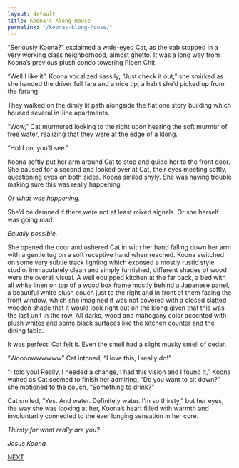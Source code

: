 ```yaml
---
layout: default
title: Koona's Klong House
permalink: "/koonas-klong-house/"
---
```

<!-- wp:paragraph -->

“Seriously Koona?” exclaimed a wide-eyed Cat, as the cab stopped in a very working class neighborhood, almost ghetto. It was a long way from Koona’s previous plush condo towering Ploen Chit.

<!-- /wp:paragraph -->

<!-- wp:paragraph -->

“Well I like it”, Koona vocalized sassily, “Just check it out,” she smirked as she handed the driver full fare and a nice tip, a habit she’d picked up from the farang.

<!-- /wp:paragraph -->

<!-- wp:paragraph -->

They walked on the dimly lit path alongside the flat one story building which housed several in-line apartments.&nbsp;

<!-- /wp:paragraph -->

<!-- wp:paragraph -->

“Wow,” Cat murmured looking to the right upon hearing the soft murmur of free water, realizing that they were at the edge of a klong.

<!-- /wp:paragraph -->

<!-- wp:paragraph -->

“Hold on, you’ll see.”

<!-- /wp:paragraph -->

<!-- wp:paragraph -->

Koona softly put her arm around Cat to stop and guide her to the front door. She paused for a second and looked over at Cat, their eyes meeting softly, questioning eyes on both sides. Koona smiled shyly. She was having trouble making sure this was really happening.&nbsp;

<!-- /wp:paragraph -->

<!-- wp:paragraph -->

_Or what was happening._&nbsp;

<!-- /wp:paragraph -->

<!-- wp:paragraph -->

She’d be damned if there were not at least mixed signals. Or she herself was going mad.&nbsp;

<!-- /wp:paragraph -->

<!-- wp:paragraph -->

_Equally possible._

<!-- /wp:paragraph -->

<!-- wp:paragraph -->

She opened the door and ushered Cat in with her hand falling down her arm with a gentle tug on a soft receptive hand when reached. Koona switched on some very subtle track lighting which exposed a mostly rustic style studio. Immaculately clean and simply furnished, different shades of wood were the overall visual. A well equipped kitchen at the far back, a bed with all white linen on top of a wood box frame mostly behind a Japanese panel, a beautiful white plush couch just to the right and in front of them facing the front window, which she imagined if was not covered with a closed slatted wooden shade that it would look right out on the klong given that this was the last unit in the row. All darks, wood and mahogany color accented with plush whites and some black surfaces like the kitchen counter and the dining table.&nbsp;

<!-- /wp:paragraph -->

<!-- wp:paragraph -->

It was perfect. Cat felt it. Even the smell had a slight musky smell of cedar.&nbsp;

<!-- /wp:paragraph -->

<!-- wp:paragraph -->

“Woooowwwwww” Cat intoned, “I love this, I really do!”

<!-- /wp:paragraph -->

<!-- wp:paragraph -->

“I told you! Really, I needed a change, I had this vision and I found it,” Koona waited as Cat seemed to finish her admiring, “Do you want to sit down?” she motioned to the couch, “Something to drink?”

<!-- /wp:paragraph -->

<!-- wp:paragraph -->

Cat smiled, “Yes. And water. Definitely water. I’m so thirsty,” but her eyes, the way she was looking at her, Koona’s heart filled with warmth and involuntarily connected to the ever longing sensation in her core.

<!-- /wp:paragraph -->

<!-- wp:paragraph -->

_Thirsty for what really are you?&nbsp;_

<!-- /wp:paragraph -->

<!-- wp:paragraph -->

_Jesus Koona._

<!-- /wp:paragraph -->

<!-- wp:paragraph -->

[NEXT](https://ffs.alexikaruna.com/100-years/)

<!-- /wp:paragraph -->

